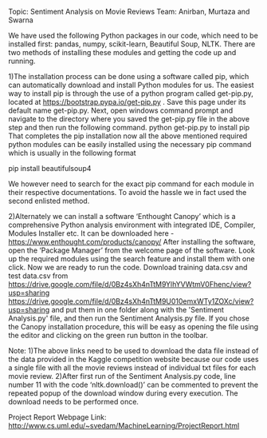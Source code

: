Topic: Sentiment Analysis on Movie Reviews Team: Anirban, Murtaza and Swarna

We have used the following Python packages in our code, which need to be installed first: pandas, numpy, scikit-learn, Beautiful Soup, NLTK.
There are two methods of installing these modules and getting the code up and running.

1)The installation process can be done using a software called pip, which can automatically download and 	install Python modules for us. The easiest way to install pip is through the use of a python program called 	get-pip.py, located at https://bootstrap.pypa.io/get-pip.py . Save this page under its default name get-pip.py.
Next, open windows command prompt and navigate to the directory where you saved the get-pip.py file in the above step and then run the following command.
python get-pip.py to install pip
That completes the pip installation now all the above mentioned required python modules can be easily installed using the necessary pip command which is usually in the following format

pip install beautifulsoup4

We however need to search for the exact pip command for each module in their respective documentations. To avoid the hassle we in fact used the second enlisted method.


2)Alternately we can install a software ‘Enthought Canopy’ which is a comprehensive Python analysis 	environment with integrated IDE, Compiler, Modules Installer etc. It can be downloaded here - 	https://www.enthought.com/products/canopy/
After installing the software, open the ‘Package Manager’ from the welcome page of the software. Look up the required modules using the search feature and install them with one click.
Now we are ready to run the code. Download training data.csv and test data.csv from https://drive.google.com/file/d/0Bz4sXh4nTtM9YlhYVWtmV0Fhenc/view?usp=sharing
https://drive.google.com/file/d/0Bz4sXh4nTtM9U010emxWTy1ZOXc/view?usp=sharing 
and put them in one folder along with the 'Sentiment Analysis.py' file, and then run the Sentiment Analysis.py file. If you chose the Canopy installation procedure, this will be easy as opening the file using the editor and clicking on the green run button in the toolbar.

Note: 
1)The above links need to be used to download the data file instead of the data provided in the Kaggle competition website because our code uses a single file with all the movie reviews instead of individual txt files for each movie review.
2)After first run of the Sentiment Analysis.py code, line number 11 with the code ‘nltk.download()’ can be commented to prevent the repeated popup of the download window during every execution. The download needs to be performed once. 

Project Report Webpage Link: http://www.cs.uml.edu/~svedam/MachineLearning/ProjectReport.html 

